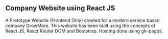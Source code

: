 ## Company Website using React JS

A Prototype Website (Frontend Only) created for a modern service based company GrowMore. This website has been built using the concepts of React JS, React Router DOM and Bootstrap. Hosting done using gh-pages.



